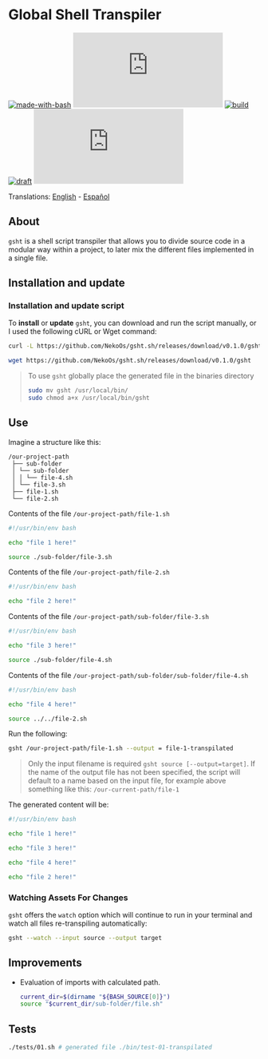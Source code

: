 # Global Shell Transpiler

[![made-with-bash](https://img.shields.io/badge/Made%20with-Bash-1f425f.svg)](https://www.gnu.org/software/bash/)
[![GitHub release](https://img.shields.io/github/release/NekoOs/gsht.sh)](https://GitHub.com/Naereen/StrapDown.js/releases/)
[![build](https://github.com/NekoOs/gsht.sh/actions/workflows/tags.yml/badge.svg)](https://github.com/NekoOs/gsht.sh/actions/workflows/tags.yml)
[![draft](https://github.com/NekoOs/gsht.sh/actions/workflows/draft.yml/badge.svg)](https://github.com/NekoOs/gsht.sh/actions/workflows/draft.yml)
[![issues](https://img.shields.io/github/issues/NekoOs/gsht.sh)]()

Translations: [English](README.md) - [Español](README.es_ES.md)

## About

`gsht` is a shell script transpiler that allows you to divide source code in a modular way within a project,
to later mix the different files implemented in a single file.

## Installation and update

### Installation and update script

To **install** or **update** `gsht`, you can download and run the script manually, or I used the following cURL or Wget 
command:

```bash
curl -L https://github.com/NekoOs/gsht.sh/releases/download/v0.1.0/gsht > gsht
```

```bash
wget https://github.com/NekoOs/gsht.sh/releases/download/v0.1.0/gsht
```

> To use `gsht` globally place the generated file in the binaries directory
> ```bash
> sudo mv gsht /usr/local/bin/
> sudo chmod a+x /usr/local/bin/gsht
> ```

## Use

Imagine a structure like this:

```text
/our-project-path
 ├── sub-folder
 │ └── sub-folder
 │ │ └── file-4.sh
 │ └── file-3.sh
 ├── file-1.sh
 └── file-2.sh
```

Contents of the file `/our-project-path/file-1.sh`

```bash
#!/usr/bin/env bash

echo "file 1 here!"

source ./sub-folder/file-3.sh
```

Contents of the file `/our-project-path/file-2.sh`

```bash
#!/usr/bin/env bash

echo "file 2 here!"
```

Contents of the file `/our-project-path/sub-folder/file-3.sh`

```bash
#!/usr/bin/env bash

echo "file 3 here!"

source ./sub-folder/file-4.sh
```

Contents of the file `/our-project-path/sub-folder/sub-folder/file-4.sh`

```bash
#!/usr/bin/env bash

echo "file 4 here!"

source ../../file-2.sh
```

Run the following:

```bash
gsht /our-project-path/file-1.sh --output = file-1-transpilated
```

> Only the input filename is required `gsht source [--output=target]`.
> If the name of the output file has not been specified, the script will default to a name based on the
> input file, for example above something like this: `/our-current-path/file-1`

The generated content will be:

```bash
#!/usr/bin/env bash

echo "file 1 here!"

echo "file 3 here!"

echo "file 4 here!"

echo "file 2 here!"
```

### Watching Assets For Changes

`gsht` offers the `watch` option which will continue to run in your terminal and watch all files re-transpiling 
automatically:

```bash
gsht --watch --input source --output target
```

## Improvements

- Evaluation of imports with calculated path.
  ```bash
  current_dir=$(dirname "${BASH_SOURCE[0]}")
  source "$current_dir/sub-folder/file.sh"
  ```

## Tests

```bash
./tests/01.sh # generated file ./bin/test-01-transpilated
```

[1]: https://github.com/NekoOs/gsht.sh